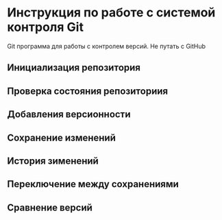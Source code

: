 # **Инструкция по работе с системой контроля Git**

Git программа для работы с контролем версий. Не путать с GitHub

## Инициализация репозитория

## Проверка состояния репозиториия

## Добавления версионности

## Сохранение изменений 

## История зименений

## Переключение между сохранениями 

## Сравнение версий